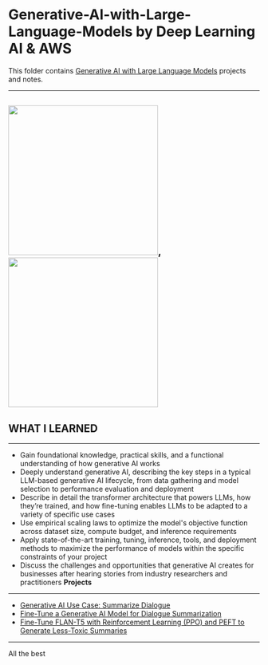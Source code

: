 # Generative-AI-with-Large-Language-Models by Deep Learning AI & AWS

This folder contains [Generative AI with Large Language Models](https://www.coursera.org/learn/generative-ai-with-llms) projects and notes.


----------------------------------------
<img src="https://a0.awsstatic.com/libra-css/images/logos/aws_logo_smile_1200x630.png" width="300" height="300">, <img src="https://github.com/kb1907/Practical-Data-Science-Specialization/assets/51021282/6b9da93c-ae7d-485a-8a45-6fde356deeda" width="300" height="300">
------------------------------------------


## WHAT  I LEARNED
------------------------
- Gain foundational knowledge, practical skills, and a functional understanding of how generative AI works
- Deeply understand generative AI, describing the key steps in a typical LLM-based generative AI lifecycle, from data gathering and model selection to performance evaluation and deployment
- Describe in detail the transformer architecture that powers LLMs, how they’re trained, and how fine-tuning enables LLMs to be adapted to a variety of specific use cases
- Use empirical scaling laws to optimize the model's objective function across dataset size, compute budget, and inference requirements
- Apply state-of-the-art training, tuning, inference, tools, and deployment methods to maximize the performance of models within the specific constraints of your project 
- Discuss the challenges and opportunities that generative AI creates for businesses after hearing stories from industry researchers and practitioners
**Projects**
--------------
- [Generative AI Use Case: Summarize Dialogue](https://github.com/kb1907/Generative-AI-with-Large-Language-Models/blob/main/Projects-Labs/Lab_1_summarize_dialogue.ipynb)
- [Fine-Tune a Generative AI Model for Dialogue Summarization](https://github.com/kb1907/Generative-AI-with-Large-Language-Models/blob/main/Projects-Labs/Lab_2_fine_tune_generative_ai_model.ipynb)
- [Fine-Tune FLAN-T5 with Reinforcement Learning (PPO) and PEFT to Generate Less-Toxic Summaries](https://github.com/kb1907/Generative-AI-with-Large-Language-Models/blob/main/Projects-Labs/Lab_3_fine_tune_model_to_detoxify_summaries.ipynb)


--------------
All the best

